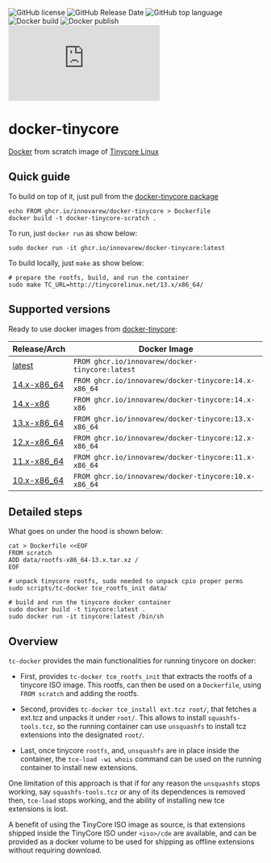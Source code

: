 
![GitHub license](https://img.shields.io/github/license/innovarew/docker-tinycore)
![GitHub Release Date](https://img.shields.io/github/release-date/innovarew/docker-tinycore)
![GitHub top language](https://img.shields.io/github/languages/top/innovarew/docker-tinycore)
![Docker build](https://github.com/innovarew/docker-tinycore/actions/workflows/docker-image.yml/badge.svg?event=push)
![Docker publish](https://github.com/innovarew/docker-tinycore/actions/workflows/docker-publish.yml/badge.svg?event=push)
![GitHub file size in bytes](https://img.shields.io/github/size/innovarew/docker-tinycore/data/rootfs-14.x-x86_64.tar.xz?label=image%20size:latest)

# docker-tinycore

[Docker](https://www.docker.com) from scratch image of [Tinycore Linux](http://www.tinycorelinux.net)

## Quick guide

To build on top of it, just pull from the [docker-tinycore package](https://github.com/innovarew/docker-tinycore/pkgs/container/docker-tinycore/versions)

~~~
echo FROM ghcr.io/innovarew/docker-tinycore > Dockerfile
docker build -t docker-tinycore-scratch .
~~~

To run, just `docker run` as show below:

~~~
sudo docker run -it ghcr.io/innovarew/docker-tinycore:latest
~~~

To build locally, just `make` as show below:

~~~
# prepare the rootfs, build, and run the container
sudo make TC_URL=http://tinycorelinux.net/13.x/x86_64/
~~~

## Supported versions

Ready to use docker images from [docker-tinycore](https://github.com/innovarew/docker-tinycore/pkgs/container/docker-tinycore/versions):

| Release/Arch   | Docker Image                                                                                                      |
| -------------- | ----------------------------------------------------------------------------------------------------------------- |
| [latest](https://github.com/innovarew/docker-tinycore/)                     | `FROM ghcr.io/innovarew/docker-tinycore:latest`      |
| [14.x-x86_64](https://github.com/innovarew/docker-tinycore/tree/14.x-x86_64)| `FROM ghcr.io/innovarew/docker-tinycore:14.x-x86_64` |
| [14.x-x86](https://github.com/innovarew/docker-tinycore/tree/14.x-x86)      | `FROM ghcr.io/innovarew/docker-tinycore:14.x-x86`    |
| [13.x-x86_64](https://github.com/innovarew/docker-tinycore/tree/13.x-x86_64)| `FROM ghcr.io/innovarew/docker-tinycore:13.x-x86_64` |
| [12.x-x86_64](https://github.com/innovarew/docker-tinycore/tree/12.x-x86_64)| `FROM ghcr.io/innovarew/docker-tinycore:12.x-x86_64` |
| [11.x-x86_64](https://github.com/innovarew/docker-tinycore/tree/11.x-x86_64)| `FROM ghcr.io/innovarew/docker-tinycore:11.x-x86_64` |
| [10.x-x86_64](https://github.com/innovarew/docker-tinycore/tree/10.x-x86_64)| `FROM ghcr.io/innovarew/docker-tinycore:10.x-x86_64` |

## Detailed steps

What goes on under the hood is shown below:

~~~
cat > Dockerfile <<EOF
FROM scratch
ADD data/rootfs-x86_64-13.x.tar.xz /
EOF

# unpack tinycore rootfs, sudo needed to unpack cpio proper perms
sudo scripts/tc-docker tce_rootfs_init data/

# build and run the tinycore docker container
sudo docker build -t tinycore:latest .
sudo docker run -it tinycore:latest /bin/sh
~~~

## Overview

`tc-docker` provides the main functionalities for running tinycore on docker:

- First, provides `tc-docker tce_rootfs_init` that extracts the rootfs of a tinycore ISO image.
  This rootfs, can then be used on a `Dockerfile`, using `FROM scratch` and adding the rootfs.

- Second, provides `tc-docker tce_install ext.tcz root/`, that fetches a ext.tcz and unpacks it under `root/`.
  This allows to install `squashfs-tools.tcz`, so the running container can use `unsquashfs` to install tcz extensions into the designated `root/`.

- Last, once tinycore `rootfs`, and, `unsquashfs` are in place inside the container, the `tce-load -wi whois` command can be used on the running container to install new extensions.

One limitation of this approach is that if for any reason the `unsquashfs` stops working, say `squashfs-tools.tcz` or any of its dependences is removed then, `tce-load` stops working, and the ability of installing new tce extensions is lost.

A benefit of using the TinyCore ISO image as source, is that extensions shipped inside the TinyCore ISO under `<iso>/cde` are available, and can be provided as a docker volume to be used for shipping as offline extensions without requiring download.
